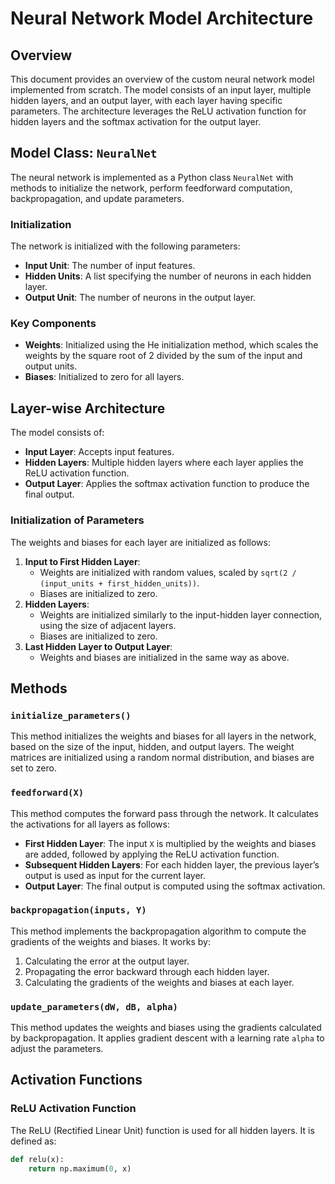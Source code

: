 # Neural Network Model Architecture

## Overview
This document provides an overview of the custom neural network model implemented from scratch. The model consists of an input layer, multiple hidden layers, and an output layer, with each layer having specific parameters. The architecture leverages the ReLU activation function for hidden layers and the softmax activation for the output layer.

## Model Class: `NeuralNet`
The neural network is implemented as a Python class `NeuralNet` with methods to initialize the network, perform feedforward computation, backpropagation, and update parameters.

### Initialization
The network is initialized with the following parameters:
- **Input Unit**: The number of input features.
- **Hidden Units**: A list specifying the number of neurons in each hidden layer.
- **Output Unit**: The number of neurons in the output layer.

### Key Components
- **Weights**: Initialized using the He initialization method, which scales the weights by the square root of 2 divided by the sum of the input and output units.
- **Biases**: Initialized to zero for all layers.

## Layer-wise Architecture
The model consists of:
- **Input Layer**: Accepts input features.
- **Hidden Layers**: Multiple hidden layers where each layer applies the ReLU activation function.
- **Output Layer**: Applies the softmax activation function to produce the final output.

### Initialization of Parameters
The weights and biases for each layer are initialized as follows:
1. **Input to First Hidden Layer**: 
   - Weights are initialized with random values, scaled by `sqrt(2 / (input_units + first_hidden_units))`.
   - Biases are initialized to zero.
2. **Hidden Layers**:
   - Weights are initialized similarly to the input-hidden layer connection, using the size of adjacent layers.
   - Biases are initialized to zero.
3. **Last Hidden Layer to Output Layer**:
   - Weights and biases are initialized in the same way as above.

## Methods

### `initialize_parameters()`
This method initializes the weights and biases for all layers in the network, based on the size of the input, hidden, and output layers. The weight matrices are initialized using a random normal distribution, and biases are set to zero.

### `feedforward(X)`
This method computes the forward pass through the network. It calculates the activations for all layers as follows:
- **First Hidden Layer**: The input `X` is multiplied by the weights and biases are added, followed by applying the ReLU activation function.
- **Subsequent Hidden Layers**: For each hidden layer, the previous layer’s output is used as input for the current layer.
- **Output Layer**: The final output is computed using the softmax activation.

### `backpropagation(inputs, Y)`
This method implements the backpropagation algorithm to compute the gradients of the weights and biases. It works by:
1. Calculating the error at the output layer.
2. Propagating the error backward through each hidden layer.
3. Calculating the gradients of the weights and biases at each layer.

### `update_parameters(dW, dB, alpha)`
This method updates the weights and biases using the gradients calculated by backpropagation. It applies gradient descent with a learning rate `alpha` to adjust the parameters.

## Activation Functions

### ReLU Activation Function
The ReLU (Rectified Linear Unit) function is used for all hidden layers. It is defined as:
```python
def relu(x):
    return np.maximum(0, x)
